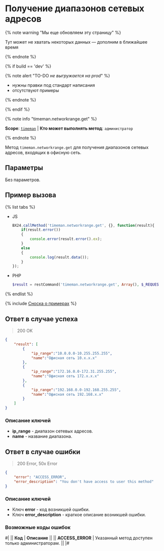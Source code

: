 # Получение диапазонов сетевых адресов

{% note warning "Мы еще обновляем эту страницу" %}

Тут может не хватать некоторых данных — дополним в ближайшее время

{% endnote %}

{% if build == 'dev' %}

{% note alert "TO-DO _не выгружается на prod_" %}

- нужны правки под стандарт написания
- отсутствуют примеры

{% endnote %}

{% endif %}

{% note info "timeman.networkrange.get" %}

**Scope**: [`timeman`](../../scopes/permissions.md) | **Кто может выполнять метод**: `администратор`

{% endnote %}

Метод `timeman.networkrange.get` для получения диапазонов сетевых адресов, входящих в офисную сеть.

## Параметры

Без параметров.

## Пример вызова

{% list tabs %}

- JS

    ```javascript
    BX24.callMethod('timeman.networkrange.get', {}, function(result){
        if(result.error())
        {
            console.error(result.error().ex);
        }
        else
        {
            console.log(result.data());
        }
    });
    ```

- PHP

    ```php
    $result = restCommand('timeman.networkrange.get', Array(), $_REQUEST["auth"]);
    ```

{% endlist %}

{% include [Сноска о примерах](../../../_includes/examples.md) %}

## Ответ в случае успеха

> 200 OK
```json
{
    "result": [
        {
            "ip_range":"10.0.0.0-10.255.255.255",
            "name":"Офисная сеть 10.x.x.x"
        },
        {
            "ip_range":"172.16.0.0-172.31.255.255",
            "name":"Офисная сеть 172.x.x.x"
        },
        {
            "ip_range":"192.168.0.0-192.168.255.255",
            "name":"Офисная сеть 192.168.x.x"
        }
    ]
}
```

### Описание ключей

- **ip_range** - диапазон сетевых адресов.
- **name** - название диапазона.

## Ответ в случае ошибки

> 200 Error, 50x Error
```json
{
    "error": "ACCESS_ERROR",
    "error_description": "You don't have access to user this method"
}
```
### Описание ключей

- Ключ **error** - код возникшей ошибки.
- Ключ **error_description** - краткое описание возникшей ошибки.

### Возможные коды ошибок

#|
|| **Код** | **Описание** ||
|| **ACCESS_ERROR** | Указанный метод доступен только администраторам. ||
|#